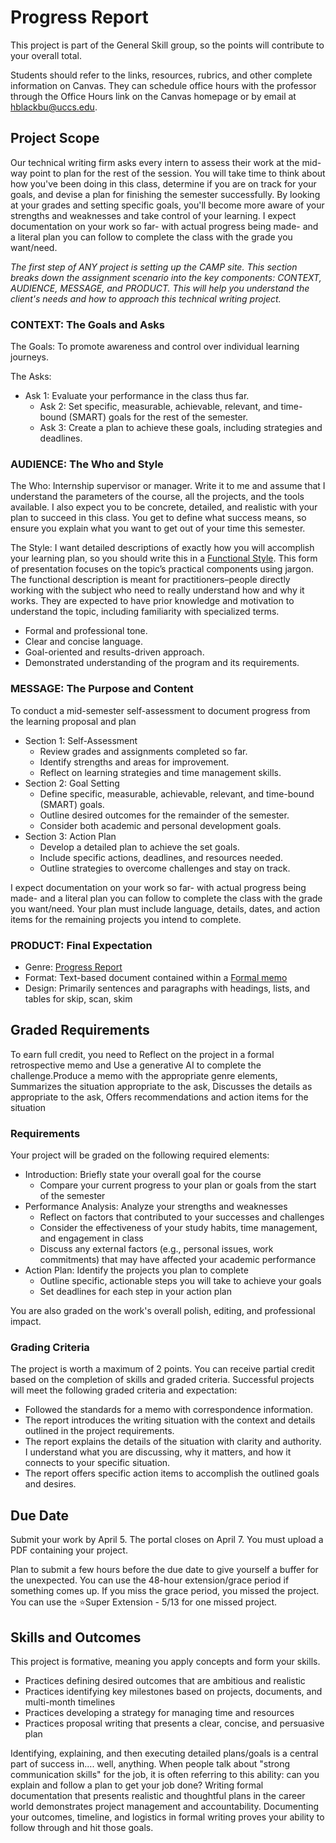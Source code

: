 # Progress Report

This project is part of the General Skill group, so the points will contribute to your overall total.

Students should refer to the links, resources, rubrics, and other complete information on Canvas. They can schedule office hours with the professor through the Office Hours link on the Canvas homepage or by email at hblackbu@uccs.edu. 

## Project Scope

Our technical writing firm asks every intern to assess their work at the mid-way point to plan for the rest of the session. You will take time to think about how you've been doing in this class, determine if you are on track for your goals, and devise a plan for finishing the semester successfully. By looking at your grades and setting specific goals, you'll become more aware of your strengths and weaknesses and take control of your learning. I expect documentation on your work so far- with actual progress being made- and a literal plan you can follow to complete the class with the grade you want/need.

*The first step of ANY project is setting up the CAMP site. This section breaks down the assignment scenario into the key components: CONTEXT, AUDIENCE, MESSAGE, and PRODUCT. This will help you understand the client's needs and how to approach this technical writing project.*

### CONTEXT: The Goals and Asks

The Goals: To promote awareness and control over individual learning journeys.

The Asks:

* Ask 1: Evaluate your performance in the class thus far.  
  * Ask 2: Set specific, measurable, achievable, relevant, and time-bound (SMART) goals for the rest of the semester.  
  * Ask 3: Create a plan to achieve these goals, including strategies and deadlines.

### AUDIENCE: The Who and Style

The Who: Internship supervisor or manager. Write it to me and assume that I understand the parameters of the course, all the projects, and the tools available. I also expect you to be concrete, detailed, and realistic with your plan to succeed in this class. You get to define what success means, so ensure you explain what you want to get out of your time this semester.

The Style: I want detailed descriptions of exactly how you will accomplish your learning plan, so you should write this in a [Functional Style](https://pressbooks.pub/hayleyinhighered/chapter/intro-to-technical-writing/). This form of presentation focuses on the topic’s practical components using jargon. The functional description is meant for practitioners–people directly working with the subject who need to really understand how and why it works. They are expected to have prior knowledge and motivation to understand the topic, including familiarity with specialized terms.

* Formal and professional tone.  
* Clear and concise language.  
* Goal-oriented and results-driven approach.  
* Demonstrated understanding of the program and its requirements.

 

### MESSAGE: The Purpose and Content

To conduct a mid-semester self-assessment to document progress from the learning proposal and plan

* Section 1: Self-Assessment  
  * Review grades and assignments completed so far.  
  * Identify strengths and areas for improvement.  
  * Reflect on learning strategies and time management skills.  
* Section 2: Goal Setting  
  * Define specific, measurable, achievable, relevant, and time-bound (SMART) goals.  
  * Outline desired outcomes for the remainder of the semester.  
  * Consider both academic and personal development goals.  
* Section 3: Action Plan  
  * Develop a detailed plan to achieve the set goals.  
  * Include specific actions, deadlines, and resources needed.  
  * Outline strategies to overcome challenges and stay on track.

I expect documentation on your work so far- with actual progress being made- and a literal plan you can follow to complete the class with the grade you want/need. Your plan must include language, details, dates, and action items for the remaining projects you intend to complete. 

 

### PRODUCT: Final Expectation

* Genre: [Progress Report](https://pressbooks.bccampus.ca/technicalwriting/chapter/progressreports/)  
* Format: Text-based document contained within a [Formal memo](https://owl.purdue.edu/owl/subject_specific_writing/professional_technical_writing/memos/parts_of_a_memo.html)  
* Design: Primarily sentences and paragraphs with headings, lists, and tables for skip, scan, skim

## Graded Requirements

To earn full credit, you need to Reflect on the project in a formal retrospective memo and Use a generative AI to complete the challenge.Produce a memo with the appropriate genre elements, Summarizes the situation appropriate to the ask, Discusses the details as appropriate to the ask, Offers recommendations and action items for the situation

### Requirements

Your project will be graded on the following required elements:

* Introduction: Briefly state your overall goal for the course  
  * Compare your current progress to your plan or goals from the start of the semester  
* Performance Analysis: Analyze your strengths and weaknesses  
  * Reflect on factors that contributed to your successes and challenges  
  * Consider the effectiveness of your study habits, time management, and engagement in class  
  * Discuss any external factors (e.g., personal issues, work commitments) that may have affected your academic performance  
* Action Plan: Identify the projects you plan to complete  
  * Outline specific, actionable steps you will take to achieve your goals  
  * Set deadlines for each step in your action plan

You are also graded on the work's overall polish, editing, and professional impact.

### Grading Criteria

The project is worth a maximum of 2 points. You can receive partial credit based on the completion of skills and graded criteria. Successful projects will meet the following graded criteria and expectation:

* Followed the standards for a memo with correspondence information.  
* The report introduces the writing situation with the context and details outlined in the project requirements.  
* The report explains the details of the situation with clarity and authority. I understand what you are discussing, why it matters, and how it connects to your specific situation.  
* The report offers specific action items to accomplish the outlined goals and desires.

## Due Date

Submit your work by April 5\. The portal closes on April 7\. You must upload a PDF containing your project.

Plan to submit a few hours before the due date to give yourself a buffer for the unexpected. You can use the 48-hour extension/grace period if something comes up. If you miss the grace period, you missed the project. You can use the ⭐Super Extension \- 5/13 for one missed project.

## Skills and Outcomes

This project is formative, meaning you apply concepts and form your skills. 

* Practices defining desired outcomes that are ambitious and realistic  
* Practices identifying key milestones based on projects, documents, and multi-month timelines  
* Practices developing a strategy for managing time and resources  
* Practices proposal writing that presents a clear, concise, and persuasive plan

Identifying, explaining, and then executing detailed plans/goals is a central part of success in.... well, anything. When people talk about "strong communication skills" for the job, it is often referring to this ability: can you explain and follow a plan to get your job done? Writing formal documentation that presents realistic and thoughtful plans in the career world demonstrates project management and accountability. Documenting your outcomes, timeline, and logistics in formal writing proves your ability to follow through and hit those goals.

